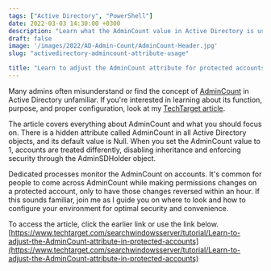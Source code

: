 ```yaml
---
tags: ["Active Directory", "PowerShell"]
date: 2022-03-03 14:30:00 +0300
description: "Learn what the AdminCount value in Active Directory is used for, its purpose, and how to set it correctly."
draft: false
image: '/images/2022/AD-Admin-Count/AdminCount-Header.jpg'
slug: "activedirectory-admincount-attribute-usage"

title: "Learn to adjust the AdminCount attribute for protected accounts"
---
```


Many admins often misunderstand or find the concept of [AdminCount](https://docs.microsoft.com/en-us/windows-server/identity/ad-ds/plan/security-best-practices/appendix-b--privileged-accounts-and-groups-in-active-directory/?WT.mc_id=CDM-MVP-5004073) in Active Directory unfamiliar. If you're interested in learning about its function, purpose, and proper configuration, look at my [TechTarget article](https://www.techtarget.com/searchwindowsserver/tutorial/Learn-to-adjust-the-AdminCount-attribute-in-protected-accounts).

The article covers everything about AdminCount and what you should focus on. There is a hidden attribute called AdminCount in all Active Directory objects, and its default value is Null. When you set the AdminCount value to 1, accounts are treated differently, disabling inheritance and enforcing security through the AdminSDHolder object.

Dedicated processes monitor the AdminCount on accounts. It's common for people to come across AdminCount while making permissions changes on a protected account, only to have those changes reversed within an hour. If this sounds familiar, join me as I guide you on where to look and how to configure your environment for optimal security and convenience.

To access the article, click the earlier link or use the link below.\
[https://www.techtarget.com/searchwindowsserver/tutorial/Learn-to-adjust-the-AdminCount-attribute-in-protected-accounts](https://www.techtarget.com/searchwindowsserver/tutorial/Learn-to-adjust-the-AdminCount-attribute-in-protected-accounts)

